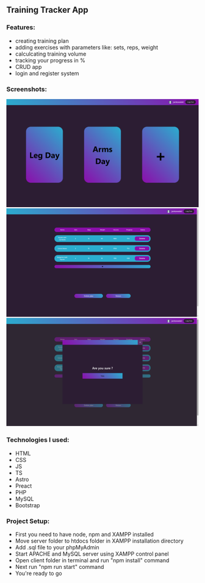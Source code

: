 <h2>Training Tracker App</h2>

<h3>Features:</h3>

<ul>
    <li>creating training plan</li>
    <li>adding exercises with parameters like: sets, reps, weight</li>
    <li>calculcating training volume</li>
    <li>tracking your progress in %</li>
    <li>CRUD app</li>
    <li>login and register system</li>
</ul>

<h3>Screenshots:</h3>

<img src="t1.png" alt="screenshot" />
<br>
<img src="t2.png" alt="screenshot" />
<br>
<img src="t3.png" alt="screenshot" />

<h3>Technologies I used:</h3>

<ul>
    <li>HTML</li>
    <li>CSS</li>
    <li>JS</li>
    <li>TS</li>
    <li>Astro</li>
    <li>Preact</li>
    <li>PHP</li>
    <li>MySQL</li>
    <li>Bootstrap</li>
</ul>

<h3>Project Setup:</h3>

<ul>
    <li>First you need to have node, npm and XAMPP installed</li>
    <li>Move server folder to htdocs folder in XAMPP installation directory</li>
    <li>Add .sql file to your phpMyAdmin</li>
    <li>Start APACHE and MySQL server using XAMPP control panel</li>
    <li>Open client folder in terminal and run "npm install" command</li>
    <li>Next run "npm run start" command</li>
    <li>You're ready to go</li>
</ul>